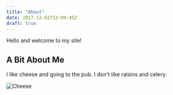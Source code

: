 ```yaml
---
title: "About"
date: 2017-12-02T12:09:45Z
draft: true
---
```

Hello and welcome to my site!

## A Bit About Me

I like cheese and going to the pub.
I don't like raisins and celery.

![Cheese](https://en.wikipedia.org/wiki/Cheese#/media/File:Cheese_market_Basel.jpg)
